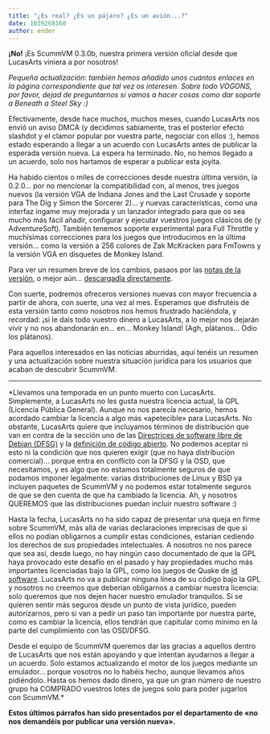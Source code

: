```yaml
---
title: "¿Es real? ¿Es un pájaro? ¿Es un avión...?"
date: 1039268160
author: ender
---
```


**¡No!** ¡Es ScummVM 0.3.0b, nuestra primera versión oficial desde que LucasArts viniera a por nosotros!  
  

*Pequeña actualización: también hemos añadido unos cuántos enlaces en la página correspondiente que tal vez os interesen. Sobre todo VOGONS, por favor, dejad de preguntarnos si vamos a hacer cosas como dar soporte a Beneath a Steel Sky :)*

  
  
Efectivamente, desde hace muchos, muchos meses, cuando LucasArts nos envió un aviso DMCA (y decidimos sabiamente, tras el posterior efecto slashdot y el clamor popular por vuestra parte, negociar con ellos :), hemos estado esperando a llegar a un acuerdo con LucasArts antes de publicar la esperada versión nueva. La espera ha terminado. No, no hemos llegado a un acuerdo, solo nos hartamos de esperar a publicar esta joyita.  
  
Ha habido cientos o miles de correcciones desde nuestra última versión, la 0.2.0... por no mencionar la compatibilidad con, al menos, tres juegos nuevos (la versión VGA de Indiana Jones and the Last Crusade y soporte para The Dig y Simon the Sorcerer 2)... y nuevas características, como una interfaz ingame muy mejorada y un lanzador integrado para que os sea mucho más fácil añadir, configurar y ejecutar vuestros juegos clásicos de (y AdventureSoft). También tenemos soporte experimental para Full Throttle y muchísimas correcciones para los juegos que introducimos en la última versión... como la versión a 256 colores de Zak McKracken para FmTowns y la versión VGA en disquetes de Monkey Island.  
  
Para ver un resumen breve de los cambios, pasaos por las [notas de la versión](/frs/scummvm/0.3.0b/ReleaseNotes), o mejor aún... [descargadla directamente](/downloads/).  
  
Con suerte, podremos ofreceros versiones nuevas con mayor frecuencia a partir de ahora, con suerte, una vez al mes. Esperamos que disfrutéis de esta versión tanto como nosotros nos hemos frustrado haciéndola, y recordad: ¡si le dais todo vuestro dinero a LucasArts, a lo mejor nos dejarán vivir y no nos abandonarán en... en... Monkey Island! (Agh, plátanos... Odio los plátanos).  
  
Para aquellos interesados en las noticias aburridas, aquí tenéis un resumen y una actualización sobre nuestra situación jurídica para los usuarios que acaban de descubrir ScummVM.

* * *

*Llevamos una temporada en un punto muerto con LucasArts. Simplemente, a LucasArts no les gusta nuestra licencia actual, la GPL (Licencia Pública General). Aunque no nos parecía necesario, hemos acordado cambiar la licencia a algo más «apetecible» para LucasArts. No obstante, LucasArts quiere que incluyamos términos de distribución que van en contra de la sección uno de las [Directrices de software libre de Debian (DFSG)](http://www.debian.org/social_contract#guidelines) y la [definición de código abierto](http://www.opensource.org/docs/definition.html). No podemos aceptar ni esto ni la condición que nos quieren exigir (que no haya distribución comercial)... porque entra en conflicto con la DFSG y la OSD, que necesitamos, y es algo que no estamos totalmente seguros de que podamos imponer legalmente: varias distribuciones de Linux y BSD ya incluyen paquetes de ScummVM y no podemos estar totalmente seguros de que se den cuenta de que ha cambiado la licencia. Ah, y nosotros QUEREMOS que las distribuciones puedan incluir nuestro software :)  
  
Hasta la fecha, LucasArts no ha sido capaz de presentar una queja en firme sobre ScummVM, más allá de varias declaraciones imprecisas de que si ellos no podían obligarnos a cumplir estas condiciones, estarían cediendo los derechos de sus propiedades intelectuales. A nosotros no nos parece que sea así, desde luego, no hay ningún caso documentado de que la GPL haya provocado este desafío en el pasado y hay propiedades mucho más importantes licenciadas bajo la GPL, como los juegos de Quake de [id software](http://www.idsoftware.com/). LucasArts no va a publicar ninguna línea de su código bajo la GPL y nosotros no creemos que deberían obligarnos a cambiar nuestra licencia: solo queremos que nos dejen hacer nuestro emulador tranquilos. Si se quieren sentir más seguros desde un punto de vista jurídico, pueden autorizarnos, pero si van a pedir un paso tan importante por nuestra parte, como es cambiar la licencia, ellos tendrán que capitular como mínimo en la parte del cumplimiento con las OSD/DFSG.  
  
Desde el equipo de ScummVM queremos dar las gracias a aquellos dentro de LucasArts que nos están apoyando y que intentan ayudarnos a llegar a un acuerdo. Solo estamos actualizando el motor de los juegos mediante un emulador... porque vosotros no lo habéis hecho, aunque llevamos años pidiéndolo. Hasta os hemos dado dinero, ya que un gran número de nuestro grupo ha COMPRADO vuestros lotes de juegos solo para poder jugarlos con ScummVM.*  
  

**Estos últimos párrafos han sido presentados por el departamento de «no nos demandéis por publicar una versión nueva».**
